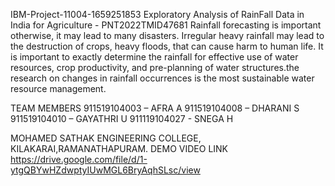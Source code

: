 IBM-Project-11004-1659251853
Exploratory Analysis of RainFall Data in India for Agriculture - PNT2022TMID47681
Rainfall forecasting is important otherwise, it may lead to many disasters. Irregular heavy rainfall may lead to the destruction of crops, heavy floods, that can cause harm to human life. It is important to exactly determine the rainfall for effective use of water resources, crop productivity, and pre-planning of water structures.the research on changes in rainfall occurrences is the most sustainable water resource management.

TEAM MEMBERS
911519104003 – AFRA A
911519104008 – DHARANI S
911519104010 – GAYATHRI U
911119104027 - SNEGA H

MOHAMED SATHAK ENGINEERING COLLEGE,
KILAKARAI,RAMANATHAPURAM.
DEMO VIDEO LINK
https://drive.google.com/file/d/1-ytgQBYwHZdwptyIUwMGL6BryAqhSLsc/view
